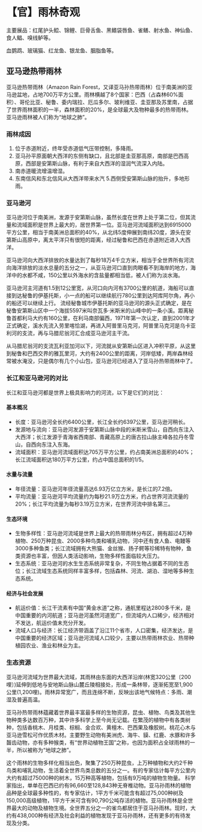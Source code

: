 # 【官】雨林奇观

主要展品：红尾护头鲿、锦鲤、巨骨舌鱼、黑鳍袋唇鱼、雀鳝、射水鱼、神仙鱼、食人鲳、嗅线鲈等。

血鹦鹉、玻璃猫、红龙鱼、银龙鱼、胭脂鱼等。

## 亚马逊热带雨林

亚马逊热带雨林（Amazon Rain Forest，又译亚马孙热带雨林）位于南美洲的亚马逊盆地，占地700万平方公里。雨林横越了8个国家：巴西（占森林60%面积）、哥伦比亚、秘鲁、委内瑞拉、厄瓜多尔、玻利维亚、圭亚那及苏里南，占据了世界雨林面积的一半，森林面积的20%，是全球最大及物种最多的热带雨林。亚马逊雨林被人们称为“地球之肺”。

### 雨林成因

1. 位于赤道附近，终年受赤道低气压带控制，多降雨。
2. 亚马孙平原面朝大西洋的东侧有缺口，且北部是圭亚那高原，南部是巴西高原，西部是安第斯山脉，有利于来自大西洋的湿润气流深入内陆。
3. 南赤道暖流增温增湿。
4. 东南信风和东北信风从大西洋带来水汽
5.西侧受安第斯山脉的抬升，多地形雨。

### 亚马逊河

亚马逊河位于南美洲，发源于安第斯山脉，虽然长度在世界上处于第二位，但其流量和流域面积是世界上最大的，居世界第一位。亚马逊河流域面积达到6915000平方公里，相当于南美洲总面积的40%，从北纬5度伸展到南纬20度，源头在安第斯山高原中，离太平洋只有很短的距离，经过秘鲁和巴西在赤道附近进入大西洋。

亚马逊河向大西洋排放的水量达到了每秒18万4千立方米，相当于全世界所有河流向海洋排放的淡水总量的五分之一，从亚马逊河口直到肉眼看不到海岸的地方，海洋中的水都不咸，150公里以外海水的含盐量都相当低，被人们称为淡水海。

亚马逊河主河道有1.5到12公里宽，从河口向内河有3700公里的航道，海船可以直接到达秘鲁的伊基托斯，小一点的船可以继续航行780公里到达阿库阿尔角，再小的船还可以继续上行。 流经秘鲁城市伊基托斯的亚马逊河的源头正式确定，是在秘鲁安第斯山区中一个海拔5597米叫奈瓦多·米斯米的山峰中的一条小溪。距离秘鲁首都利马大约有160公里，在利马南部偏西，1971年第一次认定，直到2001年才正式确定，溪水先流入劳里喀恰湖，再进入阿普里马克河，阿普里马克河是乌卡亚利河的支流，再与马腊尼翁河汇合成亚马逊河主干流。

从马腊尼翁河的支流瓦利亚加河以下，河流就从安第斯山区进入冲积平原，从这里到秘鲁和巴西交界的雅瓦里河，大约有2400公里的距离，河岸低矮，两岸森林经常被水淹没，只是偶尔有几个小山包，亚马逊河已经进入了亚马孙热带雨林中了。

### 长江和亚马逊河的对比

长江和亚马逊河都是世界上极具影响力的河流，以下是它们的对比：
 
#### 基本概况
 
- 长度：亚马逊河全长约6400公里，长江全长约6397公里，亚马逊河稍长。
- 发源地与流向：亚马逊河发源于安第斯山脉中段的米斯米雪山，自西向东注入大西洋；长江发源于青海省西南部、青藏高原上的唐古拉山脉主峰各拉丹冬雪山，自西向东注入东海。
- 流域面积：亚马逊河流域面积达705万平方公里，约占南美洲总面积的40%；长江流域面积达180万平方公里，约占中国总面积的1/5。
 
#### 水量与流量
 
- 年径流量：亚马逊河年径流量高达6.93万亿立方米，是长江的7.2倍。
- 平均流量：亚马逊河平均流量约为每秒21.9万立方米，约占世界河流流量的20%；长江平均流量为每秒3.19万立方米，在世界河流中排名第三。
 
#### 生态环境
 
- 生物多样性：亚马逊河流域是世界上最大的热带雨林分布区，拥有超过4万种植物、250万种昆虫、2000多种鸟类和哺乳动物，河中还有食人鱼、电鳗等3000多种鱼类；长江流域拥有大熊猫、金丝猴、扬子鳄等珍稀特有物种，鱼类资源也丰富，但因人类活动影响，生物多样性面临较大压力。
- 生态系统：亚马逊河的水生生态系统非常复杂，不同生物占据着不同的生态位；长江流域生态系统同样丰富多样，包括森林、河流、湖泊、湿地等多种生态系统。
 
#### 经济与社会发展
 
- 航运价值：长江干流素有中国“黄金水道”之称，通航里程达2800多千米，是中国重要的内河航道；亚马逊河虽然河道宽广，但流域内人口稀少，经济相对不发达，航运价值未充分开发。
- 流域人口与经济：长江经济带涵盖了沿江11个省市，人口密集，经济发达，是中国重要的经济区域；亚马逊河流域人口较少，主要以热带雨林农业、热带种植园农业、渔业和林业为主。

### 生态资源

亚马逊河流域为世界最大流域，其雨林由东面的大西洋沿岸(林宽320公里〔200哩〕)延伸到低地与安地斯山脉山麓丘陵相接处，形成一条林带，逐渐拓宽至1,900公里(1,200哩)。雨林异常宽广，而且连绵不断，反映出该地气候特点：多雨、潮湿及普遍高温。

亚马孙热带雨林蕴藏着世界最丰富最多样的生物资源，昆虫、植物、鸟类及其他生物种类多达数百万种，其中许多科学上至今尚无记载。在繁茂的植物中有各类树种，包括香桃木、月桂类、棕榈、金合欢、黄檀木、巴西果及橡胶树。桃花心木与亚马逊雪松可作优质木材。主要野生动物有美洲虎、海牛、貘、红鹿、水豚和许多齧齿动物，亦有多种猴类，有“世界动植物王国”之称，也因为面积占全球雨林的一半，所以被称为“地球之肺”。

这个雨林的生物多样化相当出色，聚集了250万种昆虫，上万种植物和大约2千种鸟类和哺乳动物，生活着全世界鸟类总数的五分之一。有的专家估计每平方公里内大约有超过75000种的树木，15万种高等植物，包括有9万吨的植物生物量。 科学家指出，单单在巴西已约有96,660至128,843种无脊椎动物。亚马孙雨林的植物品种是全球最多种性的，有专家估计，1平方千米可能含有超过75,000种树及150,000高级植物，1平方千米可含有90,790公吨存活的植物。亚马孙雨林是全世界最大的动物及植物生境。全世界五分之一的雀鸟都居住于亚马孙雨林。现时，大约有438,000种有经济及社会利益的植物发现于亚马孙雨林，还有更多的有待发现及分类。
